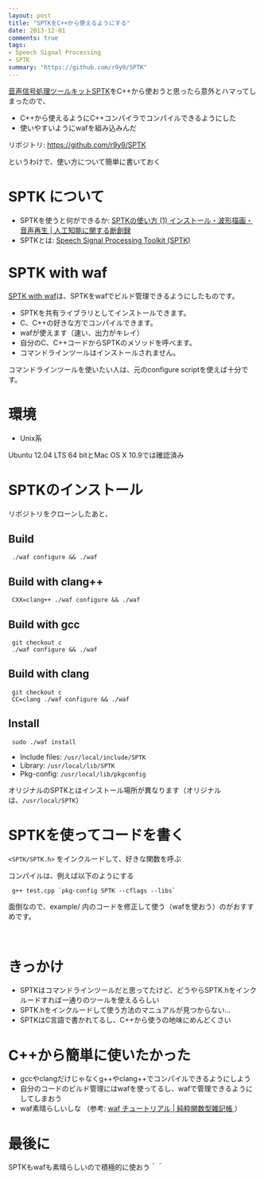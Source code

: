 ```yaml
---
layout: post
title: "SPTKをC++から使えるようにする"
date: 2013-12-01
comments: true
tags:
- Speech Signal Processing
- SPTK
summary: "https://github.com/r9y9/SPTK"
---
```


[音声信号処理ツールキットSPTK](http://sp-tk.sourceforge.net/)をC++から使おうと思ったら意外とハマってしまったので、

* C++から使えるようにC++コンパイラでコンパイルできるようにした
* 使いやすいようにwafを組み込みんだ

リポジトリ: https://github.com/r9y9/SPTK

というわけで、使い方について簡単に書いておく

# SPTK について

* SPTKを使うと何ができるか: [SPTKの使い方 (1) インストール・波形描画・音声再生 | 人工知能に関する断創録](http://aidiary.hatenablog.com/entry/20120701/1341126474)
* SPTKとは: [Speech Signal Processing Toolkit (SPTK)]([http://sp-tk.sourceforge.net/])

# SPTK with waf

[SPTK with waf](https://github.com/r9y9/SPTK)は、SPTKをwafでビルド管理できるようにしたものです。

* SPTKを共有ライブラリとしてインストールできます。
* C、C++の好きな方でコンパイルできます。
* wafが使えます（速い、出力がキレイ）
* 自分のC、C++コードからSPTKのメソッドを呼べます。
* コマンドラインツールはインストールされません。

コマンドラインツールを使いたい人は、元のconfigure scriptを使えば十分です。

# 環境

* Unix系

Ubuntu 12.04 LTS 64 bitとMac OS X 10.9では確認済み

# SPTKのインストール

リポジトリをクローンしたあと、

## Build

     ./waf configure && ./waf

## Build with clang++

     CXX=clang++ ./waf configure && ./waf

## Build with gcc

     git checkout c
     ./waf configure && ./waf

## Build with clang

     git checkout c
     CC=clang ./waf configure && ./waf

## Install

     sudo ./waf install

* Include files: `/usr/local/include/SPTK`
* Library: `/usr/local/lib/SPTK`
* Pkg-config: `/usr/local/lib/pkgconfig`

オリジナルのSPTKとはインストール場所が異なります（オリジナルは、`/usr/local/SPTK`）

# SPTKを使ってコードを書く

`<SPTK/SPTK.h>` をインクルードして、好きな関数を呼ぶ

コンパイルは、例えば以下のようにする

     g++ test.cpp `pkg-config SPTK --cflags --libs`

面倒なので、example/ 内のコードを修正して使う（wafを使おう）のがおすすめです。


<br/>

# きっかけ

* SPTKはコマンドラインツールだと思ってたけど、どうやらSPTK.hをインクルードすれば一通りのツールを使えるらしい
* SPTK.hをインクルードして使う方法のマニュアルが見つからない…
* SPTKはC言語で書かれてるし、C++から使うの地味にめんどくさい

# C++から簡単に使いたかった

* gccやclangだけじゃなくg++やclang++でコンパイルできるようにしよう
* 自分のコードのビルド管理にはwafを使ってるし、wafで管理できるようにしてしまおう
* waf素晴らしいしな （参考: [waf チュートリアル | 純粋関数型雑記帳 ](http://d.hatena.ne.jp/tanakh/20100212)）

# 最後に

SPTKもwafも素晴らしいので積極的に使おう＾＾
